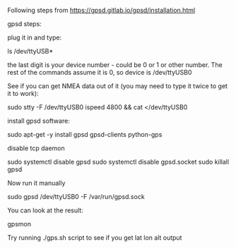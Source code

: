 Following steps from https://gpsd.gitlab.io/gpsd/installation.html

gpsd steps:

plug it in and type:

ls /dev/ttyUSB*

the last digit is your device number - could be 0 or 1 or other number.  The rest of the commands assume it is 0, so device is /dev/ttyUSB0

See if you can get NMEA data out of it (you may need to type it twice to get it to work):

sudo stty -F /dev/ttyUSB0 ispeed 4800 && cat </dev/ttyUSB0

install gpsd software:

sudo apt-get -y install gpsd gpsd-clients python-gps

disable tcp daemon

sudo systemctl disable gpsd
sudo systemctl disable gpsd.socket
sudo killall gpsd

Now run it manually

sudo gpsd /dev/ttyUSB0 -F /var/run/gpsd.sock

You can look at the result:

gpsmon

Try running ./gps.sh script to see if you get lat lon alt output
